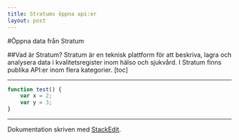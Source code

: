 ```yaml
---
title: Stratums öppna api:er
layout: post
---
```

#Öppna data från Stratum

##Vad är Stratum?
Stratum är en teknisk plattform för att beskriva, lagra och analysera data i kvalitetsregister inom hälso och sjukvård.
I Stratum finns publika API:er inom flera kategorier. 
[toc]

---
```javascript
function test() {
	var x = 2;
	var y = 3;
}
```
---
Dokumentation skriven med [<i class="icon-provider-stackedit"></i> StackEdit](https://stackedit.io/).
